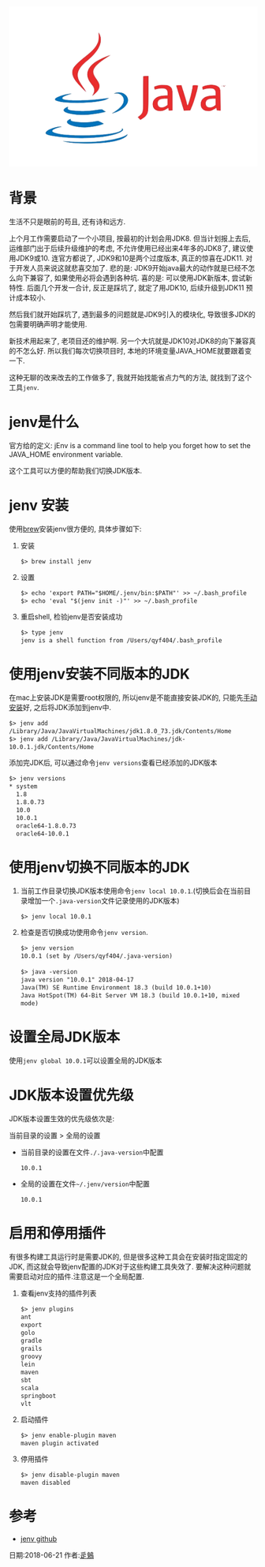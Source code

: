[](学习jenv)

![java](./logos/java_logo.png)

# 背景

生活不只是眼前的苟且, 还有诗和远方.

上个月工作需要启动了一个小项目, 按最初的计划会用JDK8. 但当计划报上去后, 运维部门出于后续升级维护的考虑, 不允许使用已经出来4年多的JDK8了, 建议使用JDK9或10. 连官方都说了, JDK9和10是两个过度版本, 真正的惊喜在JDK11. 对于开发人员来说这就悲喜交加了. 悲的是: JDK9开始java最大的动作就是已经不怎么向下兼容了, 如果使用必将会遇到各种坑. 喜的是: 可以使用JDK新版本, 尝试新特性. 后面几个开发一合计, 反正是踩坑了, 就定了用JDK10, 后续升级到JDK11 预计成本较小.

然后我们就开始踩坑了, 遇到最多的问题就是JDK9引入的模块化, 导致很多JDK的包需要明确声明才能使用.

新技术用起来了, 老项目还的维护啊. 另一个大坑就是JDK10对JDK8的向下兼容真的不怎么好. 所以我们每次切换项目时, 本地的环境变量JAVA_HOME就要跟着变一下.

这种无聊的改来改去的工作做多了, 我就开始找能省点力气的方法, 就找到了这个工具`jenv`.

# jenv是什么

官方给的定义: jEnv is a command line tool to help you forget how to set the JAVA_HOME environment variable.

这个工具可以方便的帮助我们切换JDK版本.

# jenv 安装

使用[brew](https://brew.sh/)安装jenv很方便的, 具体步骤如下:

1. 安装
	
	```
	$> brew install jenv
	```
2.  设置

	```
	$> echo 'export PATH="$HOME/.jenv/bin:$PATH"' >> ~/.bash_profile
	$> echo 'eval "$(jenv init -)"' >> ~/.bash_profile
	```

3. 重启shell, 检验jenv是否安装成功

	```
	$> type jenv
	jenv is a shell function from /Users/qyf404/.bash_profile
	```

# 使用jenv安装不同版本的JDK

在mac上安装JDK是需要root权限的, 所以jenv是不能直接安装JDK的, 只能先[手动安装](http://www.oracle.com/technetwork/java/javase/downloads/index.html)好, 之后将JDK添加到jenv中.

```
$> jenv add /Library/Java/JavaVirtualMachines/jdk1.8.0_73.jdk/Contents/Home
$> jenv add /Library/Java/JavaVirtualMachines/jdk-10.0.1.jdk/Contents/Home
```

添加完JDK后, 可以通过命令`jenv versions`查看已经添加的JDK版本


```
$> jenv versions
* system
  1.8
  1.8.0.73
  10.0
  10.0.1
  oracle64-1.8.0.73
  oracle64-10.0.1
```

# 使用jenv切换不同版本的JDK

1. 当前工作目录切换JDK版本使用命令`jenv local 10.0.1`.(切换后会在当前目录增加一个`.java-version`文件记录使用的JDK版本)

	```
	$> jenv local 10.0.1
	```
2. 检查是否切换成功使用命令`jenv version`.

	```
	$> jenv version
	10.0.1 (set by /Users/qyf404/.java-version)
	
	$> java -version
	java version "10.0.1" 2018-04-17
	Java(TM) SE Runtime Environment 18.3 (build 10.0.1+10)
	Java HotSpot(TM) 64-Bit Server VM 18.3 (build 10.0.1+10, mixed mode)
	```

# 设置全局JDK版本

使用`jenv global 10.0.1`可以设置全局的JDK版本

# JDK版本设置优先级

JDK版本设置生效的优先级依次是:

当前目录的设置 > 全局的设置

* 当前目录的设置在文件`./.java-version`中配置

	```./.java-version
	10.0.1
	```
	
* 全局的设置在文件`~/.jenv/version`中配置

	```~/.jenv/version
	10.0.1
	```

# 启用和停用插件

有很多构建工具运行时是需要JDK的, 但是很多这种工具会在安装时指定固定的JDK, 而这就会导致jenv配置的JDK对于这些构建工具失效了. 要解决这种问题就需要启动对应的插件.注意这是一个全局配置.

1. 查看jenv支持的插件列表

	```
	$> jenv plugins
	ant
	export
	golo
	gradle
	grails
	groovy
	lein
	maven
	sbt
	scala
	springboot
	vlt
	```
	
2. 启动插件

	```
	$> jenv enable-plugin maven
	maven plugin activated
	```

3. 停用插件

	```
	$> jenv disable-plugin maven
	maven disabled
	```

# 参考


* [jenv github](https://github.com/gcuisinier/jenv)

日期:2018-06-21 作者:[辵鵵](https://about.me/qyf404)